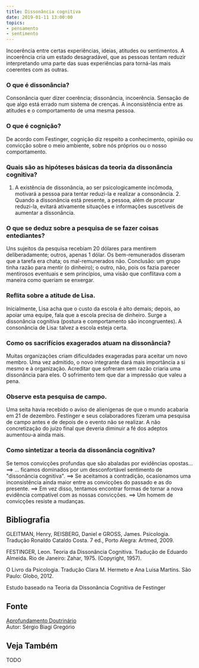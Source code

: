 ```yaml
---
title: Dissonância cognitiva
date: 2019-01-11 13:00:00
topics: 
- pensamento
- sentimento
---
```


Incoerência entre certas experiências, ideias, atitudes ou sentimentos.
A incoerência cria um estado desagradável, que as pessoas tentam reduzir
interpretando uma parte das suas experiências para torná-las mais
coerentes com as outras.

### O que é dissonância?
Consonância quer dizer coerência; dissonância, incoerência. Sensação de
que algo está errado num sistema de crenças. A inconsistência entre as
atitudes e o comportamento de uma mesma pessoa.

### O que é cognição?
De acordo com Festinger, cognição diz respeito a conhecimento, opinião
ou convicção sobre o meio ambiente, sobre nós próprios ou o nosso
comportamento.

### Quais são as hipóteses básicas da teoria da dissonância cognitiva?
1. A existência de dissonância, ao ser psicologicamente incômoda,
motivará a pessoa para tentar reduzi-la e realizar a consonância. 2.
Quando a dissonância está presente, a pessoa, além de procurar
reduzi-la, evitará ativamente situações e informações suscetíveis de
aumentar a dissonância.

### O que se deduz sobre a pesquisa de se fazer coisas entediantes?
Uns sujeitos da pesquisa recebiam 20 dólares para mentirem
deliberadamente; outros, apenas 1 dólar. Os bem-remunerados disseram que
a tarefa era chata; os mal-remunerados não. Conclusão: um grupo tinha
razão para mentir (o dinheiro); o outro, não, pois os fazia parecer
mentirosos eventuais e sem princípios, uma visão que conflitava com a
maneira como queriam se enxergar.

### Reflita sobre a atitude de Lisa.

Inicialmente, Lisa acha que o custo da escola é alto demais; depois, ao
apoiar uma equipe, fala que a escola precisa de dinheiro. Surge a
dissonância cognitiva (postura e comportamento são incongruentes). A
consonância de Lisa: talvez a escola esteja certa.

### Como os sacrifícios exagerados atuam na dissonância?
Muitas organizações criam dificuldades exageradas para aceitar um novo
membro. Uma vez admitido, o novo integrante dará mais importância a si
mesmo e à organização. Acreditar que sofreram sem razão criaria uma
dissonância para eles. O sofrimento tem que dar a impressão que valeu a
pena.

### Observe esta pesquisa de campo.

Uma seita havia recebido o aviso de alienígenas de que o mundo acabaria
em 21 de dezembro. Festinger e seus colaboradores fizeram uma pesquisa
de campo antes e de depois de o evento não se realizar. A não
concretização do juízo final que deveria diminuir a fé dos adeptos
aumentou-a ainda mais.

### Como sintetizar a teoria da dissonância cognitiva?
Se temos convicções profundas que são abaladas por evidências opostas...
==&gt; ... ficamos dominados por um desconfortável sentimento de
"dissonância cognitiva". ==&gt; Se aceitamos a contradição, ocasionamos
uma inconsistência ainda maior entre as convicções do passado e as do
presente. ==&gt; Em vez disso, tentamos encontrar formas de tornar a
nova evidência compatível com as nossas convicções. ==&gt; Um homem de
convicções resiste a mudanças.


## Bibliografia

GLEITMAN, Henry, REISBERG, Daniel e GROSS, James. Psicologia. Tradução
Ronaldo Cataldo Costa. 7 ed., Porto Alegra: Artmed, 2009.

FESTINGER, Leon. Teoria da Dissonância Cognitiva. Tradução de Eduardo
Almeida. Rio de Janeiro: Zahar, 1975. (Copyright, 1957).

O Livro da Psicologia. Tradução Clara M. Hermeto e Ana Luisa Martins.
São Paulo: Globo, 2012.

Estudo baseado na Teoria da Dissonância Cognitiva de Festinger

## Fonte
[Aprofundamento Doutrinário](https://sites.google.com/view/aprofundamentodoutrinario/dissonância-cognitiva)  
Autor: Sérgio Biagi Gregório



## Veja Também
TODO


